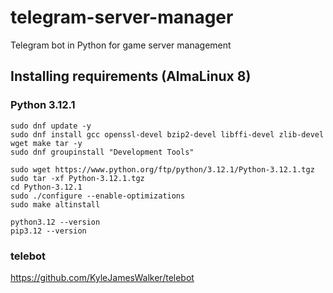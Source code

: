 # telegram-server-manager

Telegram bot in Python for game server management

## Installing requirements (AlmaLinux 8)

### Python 3.12.1

```text
sudo dnf update -y
sudo dnf install gcc openssl-devel bzip2-devel libffi-devel zlib-devel wget make tar -y
sudo dnf groupinstall "Development Tools"

sudo wget https://www.python.org/ftp/python/3.12.1/Python-3.12.1.tgz
sudo tar -xf Python-3.12.1.tgz
cd Python-3.12.1
sudo ./configure --enable-optimizations
sudo make altinstall

python3.12 --version
pip3.12 --version
```

### telebot 

https://github.com/KyleJamesWalker/telebot
